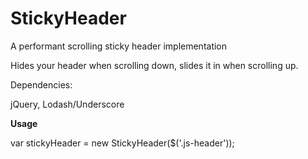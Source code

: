 # StickyHeader
A performant scrolling sticky header implementation

Hides your header when scrolling down, slides it in when scrolling up.

Dependencies:

jQuery, Lodash/Underscore

**Usage**

var stickyHeader = new StickyHeader($('.js-header'));
